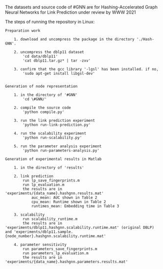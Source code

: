 The datasets and source code of #GNN are for Hashing-Accelerated Graph Neural Networks for Link Prediction under review by WWW 2021

The steps of running the repository in Linux:

    Preparation work

        1. download and uncompress the package in the directory './Hash-GNN'. 

        2. uncompress the dblp11 dataset
            'cd data/dblp11'
            'cat dblp11.tar.gz* | tar -zxv'

        3. confirm that the gcc library '-lgsl' has been installed. if no,
            'sudo apt-get install libgsl-dev'


    Generation of node representation

        1. in the directory of '#GNN'
            'cd \#GNN/'

        2. compile the source code
            'python compile.py'

        3. run the link prediction experiment
            'python run-link-prediction.py'

        4. run the scalability experiment
            'python run-scalability.py'

        5. run the parameter analysis experiment
            'python run-parameters-analysis.py'

    Generation of experimental results in Matlab

        1. in the directory of 'results'

        2. link prediction
            run lp_save_fingerprints.m
            run lp_evaluation.m
            the results are in 'experiments/{data_name}.hashgnn.results.mat'
                auc_mean: AUC shown in Table 2
                cpu_mean: Runtime shown in Table 2
                runtimes_mean: Embedding time in Table 3

        3. scalability
            run scalability_runtime.m
            the results are in 'experiments/dblp11.hashgnn.scalability.runtime.mat' (original DBLP) and 'experiments/dblp11.sample.{node_number}.hashgnn.scalability.runtime.mat'

        4. parameter sensitivity
            run parameters_save_fingerprints.m
            run parameters_lp_evaluation.m
            the results are in 'experiments/{data_name}.hashgnn.parameters.results.mat'
